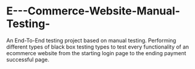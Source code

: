 # E---Commerce-Website-Manual-Testing-
An End-To-End testing project based on manual testing. Performing different types of black box testing types to test every functionality of an ecommerce website from the starting login page to the ending payment successful page.
